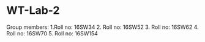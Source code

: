 # WT-Lab-2
Group members:
1.Roll no: 16SW34
2. Roll no: 16SW52
3. Roll no: 16SW62
4. Roll no: 16SW70
5. Roll no: 16SW154
